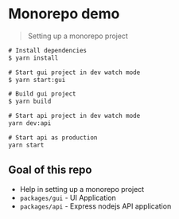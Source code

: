 # Monorepo demo

> Setting up a monorepo project

```cmd
# Install dependencies
$ yarn install

# Start gui project in dev watch mode
$ yarn start:gui

# Build gui project
$ yarn build

# Start api project in dev watch mode
yarn dev:api

# Start api as production
yarn start

```

## Goal of this repo

- Help in setting up a monorepo project
- `packages/gui` - UI Application
- `packages/api` - Express nodejs API application
